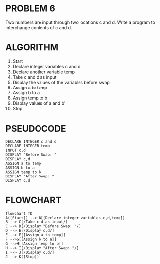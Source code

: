 # PROBLEM 6
Two numbers are input through two locations c and d.
Write a program to interchange contents of c and d.

# ALGORITHM

1. Start
2. Declare integer variables c and d
3. Declare another variable temp
4. Take c and d as input
5. Display the values of the variables before swap
6. Assign a to temp
7. Assign b to a
8. Assign temp to b
9. Display values of a and b'
10. Stop

# PSEUDOCODE

```pseudocode
DECLARE INTEGER c and d
DECLARE INTEGER temp
INPUT c,d
DISPLAY "Before Swap: "
DISPLAY c,d
ASSIGN a to temp
ASSIGN b to a
ASSIGN temp to b
DISPLAY "After Swap: "
DISPLAY c,d
```

# FLOWCHART

```mermaid
flowchart TD
A([Start]) --> B[[Declare integer variables c,d,temp]]
B --> C[/Take c,d as input/]
C --> D[/Display "Before Swap: "/]
D --> E[/Display c,d/]
E --> F[[Assign a to temp]]
F -->G[[Assign b to a]]
G -->H[[Assign temp to b]]
H --> I[/Display "After Swap: "/]
I --> J[/Display c,d/]
J --> K([Stop])
```
